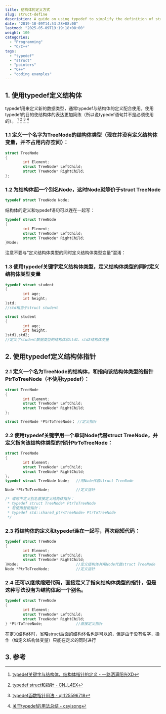 ```yaml
---
title: 结构体的定义方式
slug: struct-define
description: A guide on using typedef to simplify the definition of structures and pointers in C/C++, including practical coding examples. Explore different syntactical variations to optimize code readability and efficiency.
date: "2019-10-09T14:53:28+08:00"
lastmod: "2025-05-09T19:19:18+08:00"
weight: 100
categories:
  - "Programming"
  - "C/C++"
tags:
  - "typedef"
  - "struct"
  - "pointers"
  - "C++"
  - "coding examples"
---
```


<!-- markdown-front-matter -->

## 1. 使用typedef定义结构体

typedef用来定义新的数据类型，通常typedef与结构体的定义配合使用。使用typedef的目的使结构体的表达更加简练（所以说typedef语句并不是必须使用的）。 [^1] [^2] [^3] [^4]

### 1.1 定义一个名字为TreeNode的结构体类型（现在并没有定义结构体变量，并不占用内存空间）：

```cpp
struct TreeNode
{
        int Element;
        struct TreeNode* LeftChild;
        struct TreeNode* RightChild;
};
```

### 1.2 为结构体起一个别名Node，这时Node就等价于struct TreeNode

```c
typedef struct TreeNode Node;
```

结构体的定义和typedef语句可以连在一起写：

```c
typedef struct TreeNode
{
        int Element;
        struct TreeNode* LeftChild;
        struct TreeNode* RightChild;
}Node;
```

注意不要与“定义结构体类型的同时定义结构体类型变量”混淆：

### 1.3 使用typedef关键字定义结构体类型，定义结构体类型的同时定义结构体类型变量

```c
typedef struct student
{
        int age;
        int height;
}std;
//std相当于struct student

struct student
{
        int age;
        int height;
}std1,std2;
//定义了student数据类型的结构体和std1、std2结构体变量
```

## 2. 使用typedef定义结构体指针

### 2.1 定义一个名为TreeNode的结构体，和指向该结构体类型的指针PtrToTreeNode（不使用typedef）：

```c
struct TreeNode
{
        int Element;
        struct TreeNode* LeftChild;
        struct TreeNode* RightChild;
};

struct TreeNode *PtrToTreeNode； //定义指针
```

### 2.2 使用typedef关键字用一个单词Node代替struct TreeNode，并定义指向该结构体类型的指针PtrToTreeNode：

```c
struct TreeNode
{
        int Element;
        struct TreeNode* LeftChild;
        struct TreeNode* RightChild;
};
typedef struct TreeNode Node;   //用Node代替struct TreeNode

Node *PtrToTreeNode;            //定义指针

/* 或可不定义别名直接定义结构体指针：
 * typedef struct TreeNode* PtrToTreeNode
 * 若使用智能指针：
 * typedef std::shared_ptr<TreeNode> PtrToTreeNode
 */
```

### 2.3 将结构体的定义和typedef连在一起写，再次缩短代码：

```c
typedef struct TreeNode
{
        int Element;
        struct TreeNode* LeftChild;
        struct TreeNode* RightChild;
}Node;                          //定义结构体并用Node代替struct TreeNode
Node *PtrToTreeNode;            //定义指针
```

### 2.4 还可以继续缩短代码，直接定义了指向结构体类型的指针，但是这种写法没有为结构体起一个别名。

```c
typedef struct TreeNode
{
        int Element;
        struct TreeNode* LeftChild;
        struct TreeNode* RightChild;
} *PtrToTreeNode;               //直接定义指针
```

在定义结构体时，省略struct后面的结构体名也是可以的，但是由于没有名字，操作（如定义结构体变量）只能在定义的同时进行

## 3. 参考

[^1]: [typedef关键字与结构体、结构体指针的定义 - 一路洒满阳光XD](https://blog.csdn.net/u013632190/article/details/47720703)

[^2]: [typedef struct和指针 - CN_L4EX](https://blog.csdn.net/u013814701/article/details/52996544)

[^3]: [typedef函数指针用法 - qll125596718](https://blog.csdn.net/qll125596718/article/details/6891881)

[^4]: [关于typedef的用法总结 - csyisong](https://www.cnblogs.com/csyisong/archive/2009/01/09/1372363.html)

